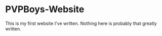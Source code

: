 # PVPBoys-Website
<html>
  <body>
     This is my first website I've written. Nothing here is probably that greatly written.
  </body>
 </html>
